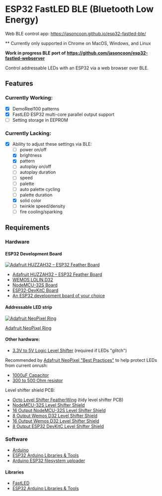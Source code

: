 # ESP32 FastLED BLE (Bluetooth Low Energy)

Web BLE control app: https://jasoncoon.github.io/esp32-fastled-ble/

** Currently only supported in Chrome on MacOS, Windows, and Linux

**Work in progress BLE port of https://github.com/jasoncoon/esp32-fastled-webserver**

Control addressable LEDs with an ESP32 via a web browser over BLE.

## Features

### Currently Working:

- [x] DemoReel100 patterns
- [x] FastLED ESP32 multi-core parallel output support
- [ ] Setting storage in EEPROM

### Currently Lacking:

- [x] Ability to adjust these settings via BLE:
  - [ ] power on/off
  - [x] brightness
  - [x] pattern
  - [ ] autoplay on/off
  - [ ] autoplay duration
  - [ ] speed
  - [ ] palette
  - [ ] auto palette cycling
  - [ ] palette duration
  - [x] solid color
  - [ ] twinkle speed/density
  - [ ] fire cooling/sparking

## Requirements

### Hardware

#### ESP32 Development Board

[![Adafruit HUZZAH32 – ESP32 Feather Board](https://cdn-learn.adafruit.com/assets/assets/000/041/619/thumb100/feather_3405_iso_ORIG.jpg?1494445509)](https://www.adafruit.com/product/3405)

- [Adafruit HUZZAH32 – ESP32 Feather Board](https://www.adafruit.com/product/3405)
- [WEMOS LOLIN D32](https://wiki.wemos.cc/products:d32:d32)
- [NodeMCU-32S Board](https://amzn.to/2MWrCrk)
- [ESP32-DevKitC Board](https://amzn.to/2PpZ1J8)
- [An ESP32 development board of your choice](https://www.google.com/search?q=esp32+development+board)

#### Addressable LED strip

[![Adafruit NeoPixel Ring](https://www.adafruit.com/images/145x109/1586-00.jpg)](https://www.adafruit.com/product/1586)

[Adafruit NeoPixel Ring](https://www.adafruit.com/product/1586)

#### Other hardware:

- [3.3V to 5V Logic Level Shifter](http://www.digikey.com/product-detail/en/texas-instruments/SN74HCT245N/296-1612-5-ND/277258) (required if LEDs "glitch")

Recommended by [Adafruit NeoPixel "Best Practices"](https://learn.adafruit.com/adafruit-neopixel-uberguide/best-practices) to help protect LEDs from current onrush:

- [1000µF Capacitor](http://www.digikey.com/product-detail/en/panasonic-electronic-components/ECA-1EM102/P5156-ND/245015)
- [300 to 500 Ohm resistor](https://www.digikey.com/product-detail/en/stackpole-electronics-inc/CF14JT470R/CF14JT470RCT-ND/1830342)

Level shifter shield PCB:

- [Octo Level Shifter FeatherWing](https://www.evilgeniuslabs.org/level-shifter-featherwing) (tidy level shifter PCB)
- [NodeMCU-32S Level Shifter Shield](https://www.tindie.com/products/jasoncoon/nodemcu-32s-esp32-wi-fi-and-ble-led-controller/)
- [16 Output NodeMCU-32S Level Shifter Shield](https://www.tindie.com/products/jasoncoon/16-output-nodemcu-esp32-wifi-ble-led-controller/)
- [8 Output Wemos D32 Level Shifter Shield](https://www.tindie.com/products/jasoncoon/wemos-d32-esp32-led-level-shifter-shield/)
- [16 Output Wemos D32 Level Shifter Shield](https://www.tindie.com/products/jasoncoon/16-output-wemos-d32-wifi-ble-led-controller/)
- [8 Output ESP32 DevKitC Level Shifter Shield](https://www.tindie.com/products/jasoncoon/esp32-devkitc-wi-fi-and-ble-led-controller/)

### Software

- [Arduino](https://www.arduino.cc/en/main/software)
- [ESP32 Arduino Libraries & Tools](https://github.com/espressif/arduino-esp32)
- [Arduino ESP32 filesystem uploader](https://github.com/me-no-dev/arduino-esp32fs-plugin)

#### Libraries

- [FastLED](https://github.com/FastLED/FastLED)
- [ESP32 Arduino Libraries & Tools](https://github.com/espressif/arduino-esp32)
